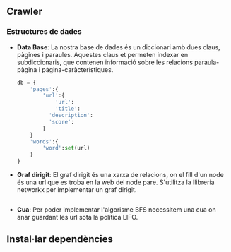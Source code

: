 ## Crawler

### Estructures de dades

* **Data Base**: La nostra base de dades és un diccionari amb dues claus, pàgines i paraules. Aquestes claus et permeten indexar  en subdiccionaris, que contenen informació sobre les relacions paraula-pàgina i pàgina-caràcterístiques. 

  ``` python
  db = {
      'pages':{
          'url':{
              'url':
              'title':
          	'description': 
          	'score': 
          }
      }
      'words':{
          'word':set(url)
      }
  }
  ```

* **Graf dirigit**: El graf dirigit és una xarxa de relacions, on el fill d'un node és una url que es troba en la web del node pare. S'utilitza la llibreria networkx per implementar un graf dirigit.

  ```
  
  ```

  

* **Cua**: Per poder implementar l'algorisme BFS necessitem una cua on anar guardant les url sota la política LIFO.









## Instal·lar dependències

